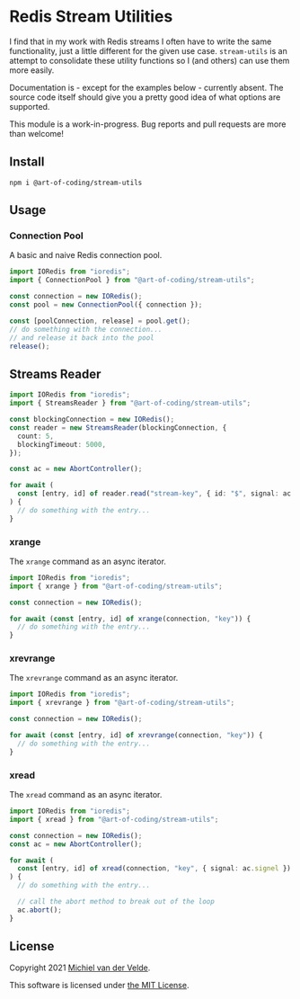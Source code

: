 # Redis Stream Utilities

I find that in my work with Redis streams I often have to write the same
functionality, just a little different for the given use case. `stream-utils` is
an attempt to consolidate these utility functions so I (and others) can use them
more easily.

Documentation is - except for the examples below - currently absent. The source
code itself should give you a pretty good idea of what options are supported.

This module is a work-in-progress. Bug reports and pull requests are more than
welcome!

## Install

```
npm i @art-of-coding/stream-utils
```

## Usage

### Connection Pool

A basic and naive Redis connection pool.

```typescript
import IORedis from "ioredis";
import { ConnectionPool } from "@art-of-coding/stream-utils";

const connection = new IORedis();
const pool = new ConnectionPool({ connection });

const [poolConnection, release] = pool.get();
// do something with the connection...
// and release it back into the pool
release();
```

## Streams Reader

```typescript
import IORedis from "ioredis";
import { StreamsReader } from "@art-of-coding/stream-utils";

const blockingConnection = new IORedis();
const reader = new StreamsReader(blockingConnection, {
  count: 5,
  blockingTimeout: 5000,
});

const ac = new AbortController();

for await (
  const [entry, id] of reader.read("stream-key", { id: "$", signal: ac.signal })
) {
  // do something with the entry...
}
```

### xrange

The `xrange` command as an async iterator.

```typescript
import IORedis from "ioredis";
import { xrange } from "@art-of-coding/stream-utils";

const connection = new IORedis();

for await (const [entry, id] of xrange(connection, "key")) {
  // do something with the entry...
}
```

### xrevrange

The `xrevrange` command as an async iterator.

```typescript
import IORedis from "ioredis";
import { xrevrange } from "@art-of-coding/stream-utils";

const connection = new IORedis();

for await (const [entry, id] of xrevrange(connection, "key")) {
  // do something with the entry...
}
```

### xread

The `xread` command as an async iterator.

```typescript
import IORedis from "ioredis";
import { xread } from "@art-of-coding/stream-utils";

const connection = new IORedis();
const ac = new AbortController();

for await (
  const [entry, id] of xread(connection, "key", { signal: ac.signel })
) {
  // do something with the entry...

  // call the abort method to break out of the loop
  ac.abort();
}
```

## License

Copyright 2021 [Michiel van der Velde](https://michielvdvelde.nl).

This software is licensed under [the MIT License](LICENSE).
